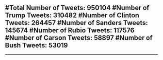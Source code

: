 #Total Number of Tweets: 950104 
#Number of Trump Tweets: 310482
#Number of Clinton Tweets: 264457
#Number of Sanders Tweets: 145674
#Number of Rubio Tweets: 117576
#Number of Carson Tweets: 58897
#Number of Bush Tweets: 53019
---
---
